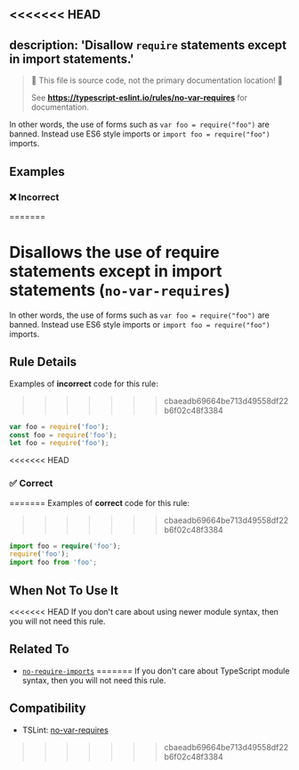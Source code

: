 <<<<<<< HEAD
---
description: 'Disallow `require` statements except in import statements.'
---

> 🛑 This file is source code, not the primary documentation location! 🛑
>
> See **https://typescript-eslint.io/rules/no-var-requires** for documentation.

In other words, the use of forms such as `var foo = require("foo")` are banned. Instead use ES6 style imports or `import foo = require("foo")` imports.

## Examples

<!--tabs-->

### ❌ Incorrect
=======
# Disallows the use of require statements except in import statements (`no-var-requires`)

In other words, the use of forms such as `var foo = require("foo")` are banned. Instead use ES6 style imports or `import foo = require("foo")` imports.

## Rule Details

Examples of **incorrect** code for this rule:
>>>>>>> cbaeadb69664be713d49558df22b6f02c48f3384

```ts
var foo = require('foo');
const foo = require('foo');
let foo = require('foo');
```

<<<<<<< HEAD
### ✅ Correct
=======
Examples of **correct** code for this rule:
>>>>>>> cbaeadb69664be713d49558df22b6f02c48f3384

```ts
import foo = require('foo');
require('foo');
import foo from 'foo';
```

## When Not To Use It

<<<<<<< HEAD
If you don't care about using newer module syntax, then you will not need this rule.

## Related To

- [`no-require-imports`](./no-require-imports.md)
=======
If you don't care about TypeScript module syntax, then you will not need this rule.

## Compatibility

- TSLint: [no-var-requires](https://palantir.github.io/tslint/rules/no-var-requires/)
>>>>>>> cbaeadb69664be713d49558df22b6f02c48f3384
